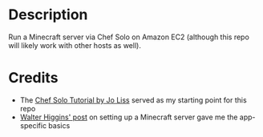 # Description

Run a Minecraft server via Chef Solo on Amazon EC2 (although this repo
will likely work with other hosts as well).

# Credits

* The [Chef Solo Tutorial by Jo Liss](http://www.opinionatedprogrammer.com/2011/06/chef-solo-tutorial-managing-a-single-server-with-chef/) served as my starting point for this repo
* [Walter Higgins' post](http://walterhiggins.net/blog/posterous-setting-up-a-peaceful-minecraft-multiplayer-s) on setting up a Minecraft server gave me the app-specific basics
